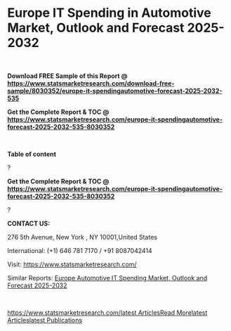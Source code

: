 <h1>Europe IT Spending in Automotive Market, Outlook and Forecast 2025-2032</h1><br/><p><strong>Download FREE Sample of this Report @ <a href="https://www.statsmarketresearch.com/download-free-sample/8030352/europe-it-spendingautomotive-forecast-2025-2032-535">https://www.statsmarketresearch.com/download-free-sample/8030352/europe-it-spendingautomotive-forecast-2025-2032-535</a></strong></p>
 
 
 
 <div><b>Get the Complete Report & TOC @ <a href="https://www.statsmarketresearch.com/europe-it-spendingautomotive-forecast-2025-2032-535-8030352">https://www.statsmarketresearch.com/europe-it-spendingautomotive-forecast-2025-2032-535-8030352</a></b></div>
 
 
 
 <p><br />
 
 <b>Table of content</b></p>
 
 
 
 <p>? </p>
 
 
 
 <div><b>Get the Complete Report & TOC @ <a href="https://www.statsmarketresearch.com/europe-it-spendingautomotive-forecast-2025-2032-535-8030352">https://www.statsmarketresearch.com/europe-it-spendingautomotive-forecast-2025-2032-535-8030352</a></b></div>
 
 
 
 <p>? </p>
 
 
 
 <p><b>CONTACT US:</b><br />
 
 276 5th Avenue, New York , NY 10001,United States<br />
 
 International: (+1) 646 781 7170 / +91 8087042414<br />
 
 Visit: <a href="https://www.statsmarketresearch.com/">https://www.statsmarketresearch.com/</a><br />
 
 Similar Reports: <a href="https://www.statsmarketresearch.com/europe-it-spendingautomotive-forecast-2025-2032-535-8030352">Europe Automotive IT Spending Market, Outlook and Forecast 2025-2032</a><br />
 
 <br />
 
 <a href="https://gyeongbokgung.com">https://www.statsmarketresearch.com/</a><a href="https://hallyeomaritime.com">latest Articles</a><a href="https://jingwansa.com">Read More</a><a href="https://nguoiviet.jp/">latest Articles</a><a href="https://www.intelmarketresearch.com/">latest Publications</a></p>